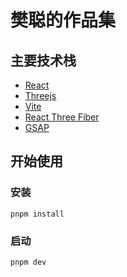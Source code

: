 # 樊聪的作品集

## 主要技术栈

- [React](https://reactjs.org/)
- [Threejs](https://threejs.org/)
- [Vite](https://vitejs.dev/)
- [React Three Fiber](https://docs.pmndrs.dev/)
- [GSAP](https://greensock.com/gsap/)

## 开始使用

### 安装

```
pnpm install
```

### 启动

```
pnpm dev
```
